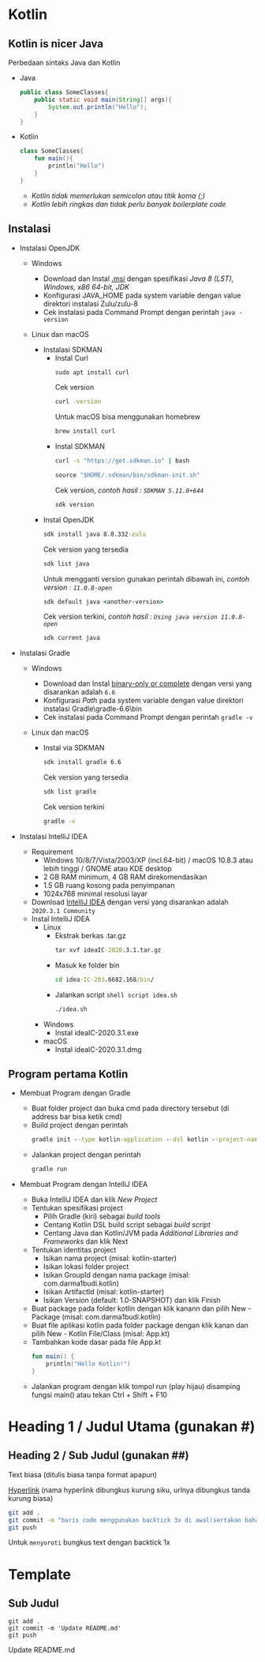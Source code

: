 # Kotlin

## Kotlin is nicer Java

Perbedaan sintaks Java dan Kotlin
* Java
	```java
	public class SomeClasses{
		public static void main(String[] args){
			System.out.println("Hello");
		}
	}
	```
* Kotlin
	```kotlin
	class SomeClasses{
		fun main(){
			println("Hello")
		}
	}
	```
	* _Kotlin tidak memerlukan semicolon atau titik koma (;)_
	* _Kotlin lebih ringkas dan tidak perlu banyak boilerplate code_

## Instalasi

* Instalasi OpenJDK
	* Windows
		* Download dan Instal [.msi](https://www.azul.com/downloads/?version=java-8-lts&os=windows&architecture=x86-64-bit&package=jdk) dengan spesifikasi *Java 8 (LST), Windows, x86 64-bit, JDK*
		* Konfigurasi JAVA_HOME pada system variable dengan value direktori instalasi Zulu/zulu-8
		* Cek instalasi pada Command Prompt dengan perintah `java -version`

	* Linux dan macOS
		* Instalasi SDKMAN
			* Instal Curl
				```cmd
				sudo apt install curl
				```
				Cek version
				```cmd
				curl -version
				```
				Untuk macOS bisa menggunakan homebrew
				```cmd
				brew install curl
				```
			* Instal SDKMAN
				```cmd
				curl -s "https://get.sdkman.io" | bash
				```
				```cmd
				source "$HOME/.sdkman/bin/sdkman-init.sh"
				```
				Cek version, _contoh hasil : `SDKMAN 5.11.0+644`_
				```cmd
				sdk version
				```
		* Instal OpenJDK
			```cmd
			sdk install java 8.0.332-zulu
			```
			Cek version yang tersedia
			```cmd
			sdk list java
			```
			Untuk mengganti version gunakan perintah dibawah ini, _contoh version : `11.0.8-open`_
			```cmd
			sdk default java <another-version>
			```
			Cek version terkini, _contoh hasil : `Using java version 11.0.8-open`_
			```cmd
			sdk current java
			```

* Instalasi Gradle
	* Windows
		* Download dan Instal [binary-only or complete](https://gradle.org/releases/) dengan versi yang disarankan adalah `6.6`
		* Konfigurasi _Path_ pada system variable dengan value direktori instalasi Gradle\gradle-6.6\bin
		* Cek instalasi pada Command Prompt dengan perintah `gradle -v`

	* Linux dan macOS
		* Instal via SDKMAN
			```cmd
			sdk install gradle 6.6
			```
			Cek version yang tersedia
			```cmd
			sdk list gradle
			```
			Cek version terkini
			```cmd
			gradle -v
			```

* Instalasi IntelliJ IDEA
	* Requirement
		* Windows 10/8/7/Vista/2003/XP (incl.64-bit) / macOS 10.8.3 atau lebih tinggi / GNOME atau KDE desktop
		* 2 GB RAM minimum, 4 GB RAM direkomendasikan
		* 1.5 GB ruang kosong pada penyimpanan
		* 1024x768 minimal resolusi layar
	* Download [IntelliJ IDEA](https://www.jetbrains.com/idea/download/other.html) dengan versi yang disarankan adalah `2020.3.1 Community`
	* Instal IntelliJ IDEA
		* Linux
			* Ekstrak berkas .tar.gz
				```cmd
				tar xvf ideaIC-2020.3.1.tar.gz
				```
			* Masuk ke folder bin
				```cmd
				cd idea-IC-203.6682.168/bin/
				```
			* Jalankan script `shell script idea.sh`
				```cmd
				./idea.sh
				```
		* Windows
			* Instal idealC-2020.3.1.exe
		* macOS
			* Instal idealC-2020.3.1.dmg

## Program pertama Kotlin

* Membuat Program dengan Gradle
	* Buat folder project dan buka cmd pada directory tersebut (di address bar bisa ketik cmd)
	* Build project dengan perintah
		```cmd
		gradle init --type kotlin-application --dsl kotlin --project-name kotlin-starter --package com.darma1budi.kotlin
		```
	* Jalankan project dengan perintah
		```cmd
		gradle run
		```

* Membuat Program dengan IntelliJ IDEA
	* Buka IntelliJ IDEA dan klik *New Project*
	* Tentukan spesifikasi project
		* Pilih Gradle (kiri) sebagai _build tools_
		* Centang Kotlin DSL build script sebagai _build script_
		* Centang Java dan Kotlin/JVM pada _Additional Libraries and Frameworks_ dan klik Next
	* Tentukan identitas project
		* Isikan nama project (misal: kotlin-starter)
		* Isikan lokasi folder project 
		* Isikan GroupId dengan nama package (misal: com.darma1budi.kotlin)
		* Isikan ArtifactId (misal: kotlin-starter)
		* Isikan Version (default: 1.0-SNAPSHOT) dan klik Finish
	* Buat package pada folder kotlin dengan klik kanann dan pilih New - Package (misal: com.darma1budi.kotlin)
	* Buat file aplikasi kotlin pada folder package dengan klik kanan dan pilih New - Kotlin File/Class (misal: App.kt)
	* Tambahkan kode dasar pada file App.kt
		```kotlin
		fun main() {
			println("Hello Kotlin!")
		}
		```
	* Jalankan program dengan klik tompol run (play hijau) disamping fungsi main() atau tekan Ctrl + Shift + F10
##
##

# Heading 1 / Judul Utama (gunakan #)

## Heading 2 / Sub Judul (gunakan ##)

Text biasa (ditulis biasa tanpa format apapun)

[Hyperlink](https://www.google.com) (nama hyperlink dibungkus kurung siku, urlnya dibungkus tanda kurung biasa)

```bash
git add .
git commit -m "baris code menggunakan backtick 3x di awal(sertakan bahasanya) dan akhir code"
git push
```

Untuk `menyoroti` bungkus text dengan backtick 1x

# Template

## Sub Judul 
```<bahasa>
git add .
git commit -m 'Update README.md'
git push

```

Update README.md